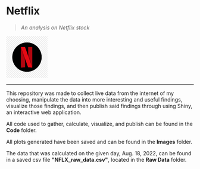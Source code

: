 # Netflix
>*An analysis on Netflix stock*  

![Netflix Logo](https://github.com/rogersnd/Netflix/blob/main/Images/netflix_logo.png)

---

This repository was made to collect live data from the internet of my choosing, manipulate the data into more interesting and useful findings, visualize those findings, and then publish said findings through using Shiny, an interactive web application.  

All code used to gather, calculate, visualize, and publish can be found in the **Code** folder.  

All plots generated have been saved and can be found in the **Images** folder.  

The data that was calculated on the given day, Aug. 18, 2022, can be found in a saved csv file **"NFLX_raw_data.csv"**, located in the **Raw Data** folder.  
